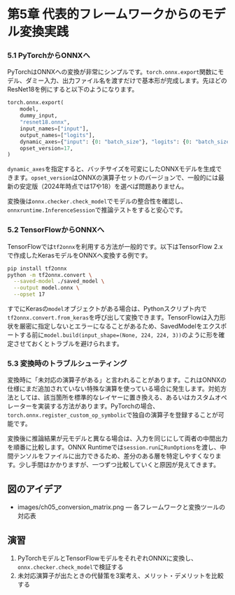 # 第5章 代表的フレームワークからのモデル変換実践
### 5.1 PyTorchからONNXへ
PyTorchはONNXへの変換が非常にシンプルです。`torch.onnx.export`関数にモデル、ダミー入力、出力ファイル名を渡すだけで基本形が完成します。先ほどのResNet18を例にすると以下のようになります。

```python
torch.onnx.export(
    model,
    dummy_input,
    "resnet18.onnx",
    input_names=["input"],
    output_names=["logits"],
    dynamic_axes={"input": {0: "batch_size"}, "logits": {0: "batch_size"}},
    opset_version=17,
)
```

`dynamic_axes`を指定すると、バッチサイズを可変にしたONNXモデルを生成できます。`opset_version`はONNXの演算子セットのバージョンで、一般的には最新の安定版（2024年時点では17や18）を選べば問題ありません。

変換後は`onnx.checker.check_model`でモデルの整合性を確認し、`onnxruntime.InferenceSession`で推論テストをすると安心です。

### 5.2 TensorFlowからONNXへ
TensorFlowでは`tf2onnx`を利用する方法が一般的です。以下はTensorFlow 2.xで作成したKerasモデルをONNXへ変換する例です。

```bash
pip install tf2onnx
python -m tf2onnx.convert \
  --saved-model ./saved_model \
  --output model.onnx \
  --opset 17
```

すでにKerasの`model`オブジェクトがある場合は、Pythonスクリプト内で`tf2onnx.convert.from_keras`を呼び出して変換できます。TensorFlowは入力形状を厳密に指定しないとエラーになることがあるため、SavedModelをエクスポートする前に`model.build(input_shape=(None, 224, 224, 3))`のように形を確定させておくとトラブルを避けられます。

### 5.3 変換時のトラブルシューティング
変換時に「未対応の演算子がある」と言われることがあります。これはONNXの仕様にまだ追加されていない特殊な演算を使っている場合に発生します。対処方法としては、該当箇所を標準的なレイヤーに置き換える、あるいはカスタムオペレーターを実装する方法があります。PyTorchの場合、`torch.onnx.register_custom_op_symbolic`で独自の演算子を登録することが可能です。

変換後に推論結果が元モデルと異なる場合は、入力を同じにして両者の中間出力を順番に比較します。ONNX Runtimeでは`session.run`に`RunOptions`を渡し、中間テンソルをファイルに出力できるため、差分のある層を特定しやすくなります。少し手間はかかりますが、一つずつ比較していくと原因が見えてきます。

## 図のアイデア
- images/ch05_conversion_matrix.png — 各フレームワークと変換ツールの対応表

## 演習
1. PyTorchモデルとTensorFlowモデルをそれぞれONNXに変換し、`onnx.checker.check_model`で検証する
2. 未対応演算子が出たときの代替策を3案考え、メリット・デメリットを比較する
